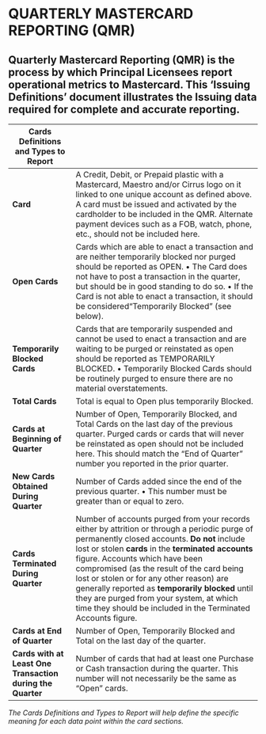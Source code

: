 # QUARTERLY MASTERCARD REPORTING (QMR)

## Quarterly Mastercard Reporting (QMR) is the process by which Principal Licensees report operational metrics to Mastercard. This ‘Issuing Definitions’ document illustrates the Issuing data required for complete and accurate reporting.

| Cards Definitions and Types to Report |  |
| ----- | :---- |
| **Card** | A Credit, Debit, or Prepaid plastic with a Mastercard, Maestro and/or Cirrus logo on it linked to one unique account as defined above. A card must be issued and activated by the cardholder to be included in the QMR. Alternate payment devices such as a FOB, watch, phone, etc., should not be included here. |
| **Open Cards** | Cards which are able to enact a transaction and are neither temporarily blocked nor purged should be reported as OPEN. • The Card does not have to post a transaction in the quarter, but should be in good standing to do so. • If the Card is not able to enact a transaction, it should be considered“Temporarily Blocked” (see below). |
| **Temporarily Blocked Cards** | Cards that are temporarily suspended and cannot be used to enact a transaction and are waiting to be purged or reinstated as open should be reported as TEMPORARILY BLOCKED. • Temporarily Blocked Cards should be routinely purged to ensure there are no material overstatements. |
| **Total Cards** | Total is equal to Open plus temporarily Blocked. |
| **Cards at Beginning of Quarter** | Number of Open, Temporarily Blocked, and Total Cards on the last day of the previous quarter. Purged cards or cards that will never be reinstated as open should not be included here. This should match the “End of Quarter” number you reported in the prior quarter. |
| **New Cards Obtained During Quarter** | Number of Cards added since the end of the previous quarter. • This number must be greater than or equal to zero. |
| **Cards Terminated During Quarter** | Number of accounts purged from your records either by attrition or through a periodic purge of permanently closed accounts. **Do not** include lost or stolen **cards** in the **terminated accounts** figure. Accounts which have been compromised (as the result of the card being lost or stolen or for any other reason) are generally reported as **temporarily blocked** until they are purged from your system, at which time they should be included in the Terminated Accounts figure. |
| **Cards at End of Quarter** | Number of Open, Temporarily Blocked and Total on the last day of the quarter. |
| **Cards with at Least One Transaction during the Quarter** | Number of cards that had at least one Purchase or Cash transaction during the quarter. This number will not necessarily be the same as “Open” cards. |

*The Cards Definitions and Types to Report will help define the specific meaning for each data point within the card sections.*
